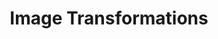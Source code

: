 ---
layout: submission
type: assignment
formsum: summative
sortorder: 3.9
appsused: psd
title: "Image Transformations"
level: cg4
brightspace: "https://brightspace.algonquincollege.com/d2l/lms/dropbox/user/folder_submit_files.d2l?db=483593&grpid=0&isprv=0&bp=0&ou=503887"
submission: "my-assignment-folder"
links:
downloads: "https://www.dropbox.com/s/sl41dvd5ob876iv/photoshop-transforms-summative.zip?dl=1"
description: "This summative assignment includes Photoshop skills you've used in the last few classes. Download the assignment files. Replicate the effects that are shown on the page." 
details: |
  
assignment: |
  ### Content-Aware Features

  #### Content-Aware Move

  On a duplicate layer, select the woman, then move her with the Content-Aware Move tool.

  <figure>
    <img class="size100 borderdarkgrey1" alt="content-aware-move" src="/images/photoshop-transforms-summative/content-aware-move.jpg">
  <figcaption>
    Move her up. Make sure you duplicate the layer!
  </figcaption>
  </figure>

  #### Content-Aware Scale

  Duplicate the layer with the grass. Use the Content-Aware Scale feature to squeeze the grass so it's narrower.The tool will do this so the grass still looks natural.

    <figure>
    <img class="size100 borderdarkgrey1" alt="content-aware-scale" src="/images/photoshop-transforms-summative/content-aware-scale.jpg">
  <figcaption>
    Squeeze the piece of grass.
  </figcaption>
  </figure>

  #### Content-Aware Crop

  After duplicating the layer, use the Crop tool with Content-Aware Crop turned on to stretch the photo.

  <figure>
    <img class="size100 borderdarkgrey1" alt="content-aware-crop" src="/images/photoshop-transforms-summative/content-aware-crop.jpg">
  <figcaption>
    Stretch the photo of the dock as shown.
  </figcaption>
  </figure>

  ### Colour Correction

  #### Set Black Point

  Set the black point using a Threshold adjustment layer. Then use a Levels adjustment layer.

  <figure>
    <img class="size100 borderdarkgrey1" alt="set-black-point" src="/images/photoshop-transforms-summative/set-black-point.jpg">
  <figcaption>
    Set the black point using a Threshold adjustment layer. Then use a Levels adjustment layer.
  </figcaption>
  </figure>

  #### Sharpening

  Sharpen the photo of the ram with the High Pass process.

  <figure>
    <img class="size100 borderdarkgrey1" alt="sharpen-with-high-pass" src="/images/photoshop-transforms-summative/sharpen-with-high-pass.jpg">
  <figcaption>
    Sharpen the photo of the ram with the High Pass process.
  </figcaption>
  </figure>

  ### Image Transformation

  #### Vanishing Point Tool

  Use Photoshop's Vanishing Point filter to map the illustration onto the wall as shown.

  <figure>
    <img class="size100 borderdarkgrey1" alt="vanishing-point" src="/images/photoshop-transforms-summative/vanishing-point.jpg">
  <figcaption>
    Add the illustration on the wall so it wraps around the corner.
  </figcaption>
  </figure>

  ### Blurring

  Under <span class="command">Filter > Blur Gallery</span> use Field Blur to create visual interest by blurring the photo at strategic locations. Make sure to convert the layer to a Smart Object first.

  <figure>
    <img class="size100 borderdarkgrey1" alt="field-blur" src="/images/photoshop-transforms-summative/field-blur.jpg">
  <figcaption>
    Use the Field Blur filter to create interesting blurs.
  </figcaption>
  </figure>


---